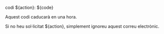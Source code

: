 codi ${action}: ${code}

Aquest codi caducarà en una hora.

Si no heu sol·licitat ${action}, simplement ignoreu aquest correu electrònic.
